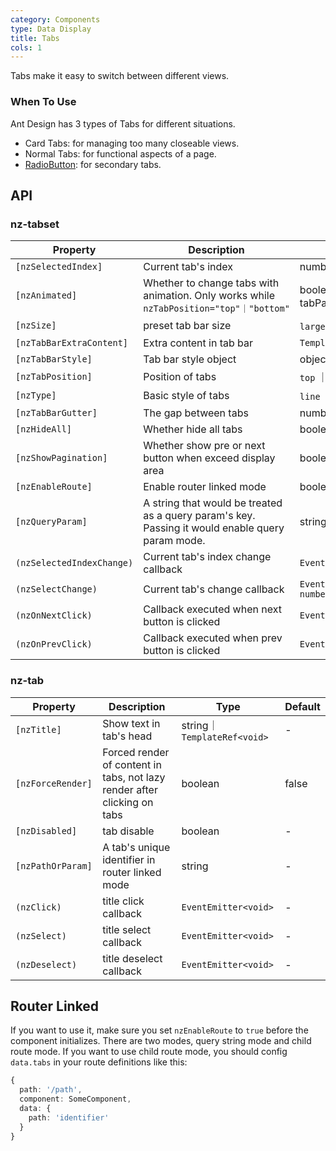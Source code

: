 ```yaml
---
category: Components
type: Data Display
title: Tabs
cols: 1
---
```


Tabs make it easy to switch between different views.

### When To Use

Ant Design has 3 types of Tabs for different situations.

- Card Tabs: for managing too many closeable views.
- Normal Tabs: for functional aspects of a page.
- [RadioButton](/components/radio/en/#components-radio-demo-radiobutton): for secondary tabs.

## API

### nz-tabset

| Property | Description | Type | Default |
| -------- | ----------- | ---- | ------- |
| `[nzSelectedIndex]` | Current tab's index | number | - |
| `[nzAnimated]` | Whether to change tabs with animation. Only works while `nzTabPosition="top"｜"bottom"` | boolean ｜ {inkBar:boolean, tabPane:boolean} | `true`, `false` when `type="card"` |
| `[nzSize]` | preset tab bar size | `large` ｜ `default` ｜ `small` | `default` |
| `[nzTabBarExtraContent]` | Extra content in tab bar | `TemplateRef<void>` | - |
| `[nzTabBarStyle]` | Tab bar style object | object | - |
| `[nzTabPosition]` | Position of tabs | `top` ｜ `right` ｜ `bottom` ｜ `left` | `top` |
| `[nzType]` | Basic style of tabs | `line` ｜ `card`  | `line` |
| `[nzTabBarGutter]` | The gap between tabs | number | - |
| `[nzHideAll]` | Whether hide all tabs | boolean | false |
| `[nzShowPagination]` | Whether show pre or next button when exceed display area | boolean | true |
| `[nzEnableRoute]` | Enable router linked mode | boolean | false |
| `[nzQueryParam]` | A string that would be treated as a query param's key. Passing it would enable query param mode. | string | - |
| `(nzSelectedIndexChange)` | Current tab's index change callback | `EventEmitter<number>` | - |
| `(nzSelectChange)` | Current tab's change callback | `EventEmitter<{nzSelectedIndex: number,tab: NzTabComponent }>` | - |
| `(nzOnNextClick)` | Callback executed when next button is clicked | `EventEmitter<void>` | - |
| `(nzOnPrevClick)` | Callback executed when prev button is clicked | `EventEmitter<void>` | - |

### nz-tab

| Property | Description | Type | Default |
| -------- | ----------- | ---- | ------- |
| `[nzTitle]` | Show text in tab's head | string｜`TemplateRef<void>` | - |
| `[nzForceRender]` | Forced render of content in tabs, not lazy render after clicking on tabs | boolean | false |
| `[nzDisabled]` | tab disable | boolean | - |
| `[nzPathOrParam] ` | A tab's unique identifier in router linked mode | string | - |
| `(nzClick)` | title click callback | `EventEmitter<void>` | - |
| `(nzSelect)` | title select callback | `EventEmitter<void>` | - |
| `(nzDeselect)` | title deselect callback | `EventEmitter<void>` | - |

## Router Linked

If you want to use it, make sure you set `nzEnableRoute` to `true` before the component initializes. There are two modes, query string mode and child route mode. If you want to use child route mode, you should config `data.tabs` in your route definitions like this:

```ts
{
  path: '/path',
  component: SomeComponent,
  data: {
    path: 'identifier'
  }
}
```
